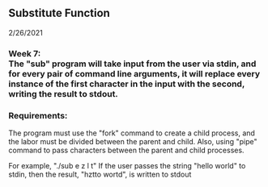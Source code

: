 <h2> Substitute Function </h2>

2/26/2021

<h3>Week 7: 
<br>The "sub" program will take input from the user via stdin, and for every pair of
command line arguments, it will replace every instance of the first character
in the input with the second, writing the result to stdout.</h3>

<h3>Requirements:</h3>
<p>The program must use the "fork" command to create a child process, and the labor
must be divided between the parent and child. Also, using  "pipe" command to pass characters between the parent and child processes.</p>

<p>For example, "./sub e z l t"
If the user passes the string "hello world" to stdin, then the result, "hztto wortd", is written to stdout</p>
